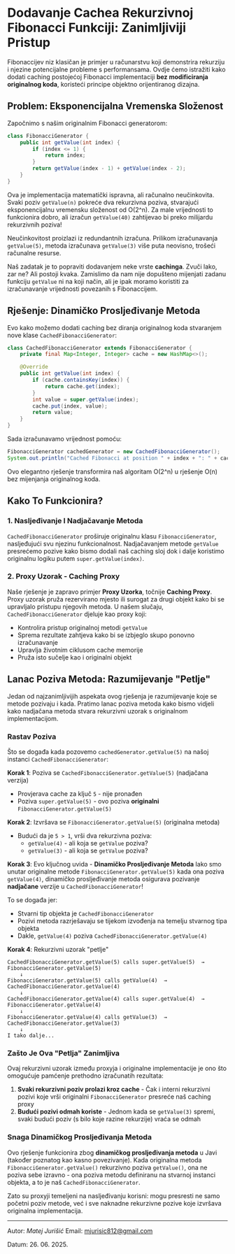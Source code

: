# Dodavanje Cachea Rekurzivnoj Fibonacci Funkciji: Zanimljiviji Pristup

Fibonaccijev niz klasičan je primjer u računarstvu koji demonstrira rekurziju i njezine potencijalne probleme s performansama. Ovdje ćemo istražiti kako dodati caching postojećoj Fibonacci implementaciji **bez modificiranja originalnog koda**, koristeći principe objektno orijentiranog dizajna.

## Problem: Eksponencijalna Vremenska Složenost

Započnimo s našim originalnim Fibonacci generatorom:

```java
class FibonacciGenerator {
    public int getValue(int index) {
        if (index <= 1) {
            return index;
        }
        return getValue(index - 1) + getValue(index - 2);
    }
}
```

Ova je implementacija matematički ispravna, ali računalno neučinkovita. Svaki poziv `getValue(n)` pokreće dva rekurzivna poziva, stvarajući eksponencijalnu vremensku složenost od O(2^n). Za male vrijednosti to funkcionira dobro, ali izračun `getValue(40)` zahtijevao bi preko milijardu rekurzivnih poziva\!

Neučinkovitost proizlazi iz redundantnih izračuna. Prilikom izračunavanja `getValue(5)`, metoda izračunava `getValue(3)` više puta neovisno, trošeći računalne resurse.

Naš zadatak je to popraviti dodavanjem neke vrste **cachinga**. Zvuči lako, zar ne? Ali postoji kvaka. Zamislimo da nam nije dopušteno mijenjati zadanu funkciju `getValue` ni na koji način, ali je ipak moramo koristiti za izračunavanje vrijednosti povezanih s Fibonaccijem.

## Rješenje: Dinamičko Prosljeđivanje Metoda

Evo kako možemo dodati caching bez diranja originalnog koda stvaranjem nove klase `CachedFibonacciGenerator`:

```java
class CachedFibonacciGenerator extends FibonacciGenerator {
    private final Map<Integer, Integer> cache = new HashMap<>();

    @Override
    public int getValue(int index) {
        if (cache.containsKey(index)) {
            return cache.get(index);
        }
        int value = super.getValue(index);
        cache.put(index, value);
        return value;
    }
}
```

Sada izračunavamo vrijednost pomoću:

```java
FibonacciGenerator cachedGenerator = new CachedFibonacciGenerator();
System.out.println("Cached Fibonacci at position " + index + ": " + cachedGenerator.getValue(index));
```

Ovo elegantno rješenje transformira naš algoritam O(2^n) u rješenje O(n) bez mijenjanja originalnog koda.

## Kako To Funkcionira?

### 1\. **Nasljeđivanje I Nadjačavanje Metoda**

`CachedFibonacciGenerator` proširuje originalnu klasu `FibonacciGenerator`, nasljeđujući svu njezinu funkcionalnost. Nadjačavanjem metode `getValue` presrećemo pozive kako bismo dodali naš caching sloj dok i dalje koristimo originalnu logiku putem `super.getValue(index)`.

### 2\. **Proxy Uzorak - Caching Proxy**

Naše rješenje je zapravo primjer **Proxy Uzorka**, točnije **Caching Proxy**. Proxy uzorak pruža rezervirano mjesto ili surogat za drugi objekt kako bi se upravljalo pristupu njegovih metoda. U našem slučaju, `CachedFibonacciGenerator` djeluje kao proxy koji:

-   Kontrolira pristup originalnoj metodi `getValue`
-   Sprema rezultate zahtjeva kako bi se izbjeglo skupo ponovno izračunavanje
-   Upravlja životnim ciklusom cache memorije
-   Pruža isto sučelje kao i originalni objekt

## Lanac Poziva Metoda: Razumijevanje "Petlje"

Jedan od najzanimljivijih aspekata ovog rješenja je razumijevanje koje se metode pozivaju i kada. Pratimo lanac poziva metoda kako bismo vidjeli kako nadjačana metoda stvara rekurzivni uzorak s originalnom implementacijom.

### Rastav Poziva

Što se događa kada pozovemo `cachedGenerator.getValue(5)` na našoj instanci `CachedFibonacciGenerator`:

**Korak 1**: Poziva se `CachedFibonacciGenerator.getValue(5)` (nadjačana verzija)

-   Provjerava cache za ključ `5` - nije pronađen
-   Poziva `super.getValue(5)` - ovo poziva **originalni** `FibonacciGenerator.getValue(5)`

**Korak 2**: Izvršava se `FibonacciGenerator.getValue(5)` (originalna metoda)

-   Budući da je `5 > 1`, vrši dva rekurzivna poziva:
    -   `getValue(4)` - ali koja se `getValue` poziva?
    -   `getValue(3)` - ali koja se `getValue` poziva?

**Korak 3**: Evo ključnog uvida - **Dinamičko Prosljeđivanje Metoda**
Iako smo unutar originalne metode `FibonacciGenerator.getValue(5)` kada ona poziva `getValue(4)`, dinamičko prosljeđivanje metoda osigurava pozivanje **nadjačane** verzije u `CachedFibonacciGenerator`\!

To se događa jer:

-   Stvarni tip objekta je `CachedFibonacciGenerator`
-   Pozivi metoda razrješavaju se tijekom izvođenja na temelju stvarnog tipa objekta
-   Dakle, `getValue(4)` poziva `CachedFibonacciGenerator.getValue(4)`

**Korak 4**: Rekurzivni uzorak "petlje"

```
CachedFibonacciGenerator.getValue(5) calls super.getValue(5)  →  FibonacciGenerator.getValue(5)
    ↓
FibonacciGenerator.getValue(5) calls getValue(4)  →  CachedFibonacciGenerator.getValue(4)
    ↓
CachedFibonacciGenerator.getValue(4) calls super.getValue(4)  →  FibonacciGenerator.getValue(4)
    ↓
FibonacciGenerator.getValue(4) calls getValue(3)  →  CachedFibonacciGenerator.getValue(3)
    ↓
I tako dalje...
```

### Zašto Je Ova "Petlja" Zanimljiva

Ovaj rekurzivni uzorak između proxyja i originalne implementacije je ono što omogućuje pamćenje prethodno izračunatih rezultata:

1.  **Svaki rekurzivni poziv prolazi kroz cache** - Čak i interni rekurzivni pozivi koje vrši originalni `FibonacciGenerator` presreće naš caching proxy
2.  **Budući pozivi odmah koriste** - Jednom kada se `getValue(3)` spremi, svaki budući poziv (s bilo koje razine rekurzije) vraća se odmah

### Snaga Dinamičkog Prosljeđivanja Metoda

Ovo rješenje funkcionira zbog **dinamičkog prosljeđivanja metoda** u Javi (također poznatog kao kasno povezivanje). Kada originalna metoda `FibonacciGenerator.getValue()` rekurzivno poziva `getValue()`, ona ne poziva sebe izravno - ona poziva metodu definiranu na stvarnoj instanci objekta, a to je naš `CachedFibonacciGenerator`.

Zato su proxyji temeljeni na nasljeđivanju korisni: mogu presresti ne samo početni poziv metode, već i sve naknadne rekurzivne pozive koje izvršava originalna implementacija.

---

Autor: _Matej Jurišić_
Email: [mjurisic812@gmail.com](mailto:mjurisic812@gmail.com)

Datum: 26. 06. 2025.
